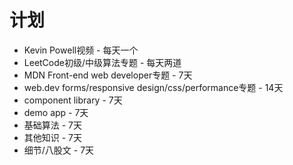 # 计划
- Kevin Powell视频 - 每天一个
- LeetCode初级/中级算法专题 - 每天两道
- MDN Front-end web developer专题 - 7天 
- web.dev forms/responsive design/css/performance专题 - 14天
- component library - 7天
- demo app - 7天
- 基础算法 - 7天
- 其他知识 - 7天
- 细节/八股文 - 7天
